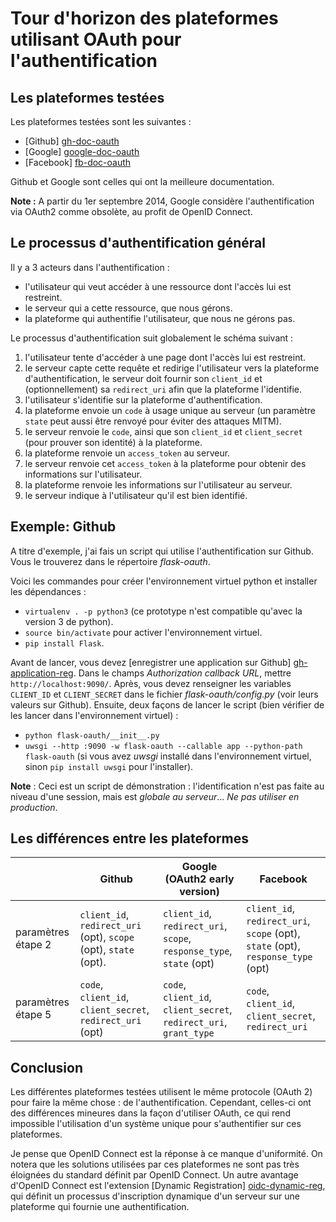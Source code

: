 # Tour d'horizon des plateformes utilisant OAuth pour l'authentification

## Les plateformes testées

Les plateformes testées sont les suivantes :

- [Github] [gh-doc-oauth]
- [Google] [google-doc-oauth]
- [Facebook] [fb-doc-oauth]

Github et Google sont celles qui ont la meilleure documentation.

**Note :** A partir du 1er septembre 2014, Google considère l'authentification via OAuth2 comme obsolète, au profit de OpenID Connect.


## Le processus d'authentification général

Il y a 3 acteurs dans l'authentification :

- l'utilisateur qui veut accéder à une ressource dont l'accès lui est restreint.
- le serveur qui a cette ressource, que nous gérons.
- la plateforme qui authentifie l'utilisateur, que nous ne gérons pas.

Le processus d'authentification suit globalement le schéma suivant :

1. l'utilisateur tente d'accéder à une page dont l'accès lui est restreint.
2. le serveur capte cette requête et redirige l'utilisateur vers la plateforme d'authentification, le serveur doit fournir son `client_id` et (optionnellement) sa `redirect_uri` afin que la plateforme l'identifie.
3. l'utilisateur s'identifie sur la plateforme d'authentification.
4. la plateforme envoie un `code` à usage unique au serveur (un paramètre `state` peut aussi être renvoyé pour éviter des attaques MITM).
5. le serveur renvoie le `code`, ainsi que son `client_id` et `client_secret` (pour prouver son identité) à la plateforme.
6. la plateforme renvoie un `access_token` au serveur.
7. le serveur renvoie cet `access_token` à la plateforme pour obtenir des informations sur l'utilisateur.
8. la plateforme renvoie les informations sur l'utilisateur au serveur.
9. le serveur indique à l'utilisateur qu'il est bien identifié.


## Exemple: Github

A titre d'exemple, j'ai fais un script qui utilise l'authentification sur Github. Vous le trouverez dans le répertoire *flask-oauth*.

Voici les commandes pour créer l'environnement virtuel python et installer les dépendances :
- `virtualenv . -p python3` (ce prototype n'est compatible qu'avec la version 3 de python).
- `source bin/activate` pour activer l'environnement virtuel.
- `pip install Flask`.

Avant de lancer, vous devez [enregistrer une application sur Github] [gh-application-reg]. Dans le champs *Authorization callback URL*, mettre `http://localhost:9090/`.
Après, vous devez renseigner les variables `CLIENT_ID` et `CLIENT_SECRET` dans le fichier *flask-oauth/config.py* (voir leurs valeurs sur Github). Ensuite, deux façons de lancer le script (bien vérifier de les lancer dans l'environnement virtuel) :

- `python flask-oauth/__init__.py`
- `uwsgi --http :9090 -w flask-oauth --callable app --python-path flask-oauth` (si vous avez *uwsgi* installé dans l'environnement virtuel, sinon `pip install uwsgi` pour l'installer).

**Note** : Ceci est un script de démonstration : l'identification n'est pas faite au niveau d'une session, mais est *globale au serveur*... *Ne pas utiliser en production*.


## Les différences entre les plateformes


|                    | Github                                                           | Google (OAuth2 early version)                           | Facebook |
| ------------------ | ---------------------------------------------------------------- | ------------------------------------------------------------- | --- |
| paramètres étape 2 | `client_id`, `redirect_uri` (opt), `scope` (opt), `state` (opt). | `client_id`, `redirect_uri`, `scope`, `response_type`, `state` (opt) | `client_id`, `redirect_uri`, `scope` (opt), `state` (opt), `response_type` (opt) |
| paramètres étape 5 | `code`, `client_id`, `client_secret`, `redirect_uri` (opt)       | `code`, `client_id`, `client_secret`, `redirect_uri`, `grant_type` | `code`, `client_id`, `client_secret`, `redirect_uri` |


[gh-doc-oauth]: https://developer.github.com/v3/oauth/
[google-doc-oauth]: https://developers.google.com/accounts/docs/OAuth2LoginV1
[fb-doc-oauth]: https://developers.facebook.com/docs/facebook-login/manually-build-a-login-flow/v2.0

[gh-application-reg]: https://github.com/settings/applications/new
[oidc-dynamic-reg]: http://openid.net/specs/openid-connect-registration-1_0.html

## Conclusion

Les différentes plateformes testées utilisent le même protocole (OAuth 2) pour faire la même chose : de l'authentification. Cependant, celles-ci ont des différences mineures dans la façon d'utiliser OAuth, ce qui rend impossible l'utilisation d'un système unique pour s'authentifier sur ces plateformes.

Je pense que OpenID Connect est la réponse à ce manque d'uniformité. On notera que les solutions utilisées par ces plateformes ne sont pas très éloignées du standard définit par OpenID Connect.
Un autre avantage d'OpenID Connect est l'extension [Dynamic Registration] [oidc-dynamic-reg], qui définit un processus d'inscription dynamique d'un serveur sur une plateforme qui fournie une authentification.

